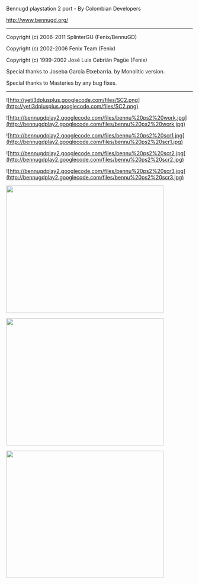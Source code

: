 Bennugd playstation 2 port - By Colombian Developers

http://www.bennugd.org/


---


Copyright (c) 2006-2011 SplinterGU (Fenix/BennuGD)

Copyright (c) 2002-2006 Fenix Team (Fenix)

Copyright (c) 1999-2002 José Luis Cebrián Pagüe (Fenix)

Special thanks to Joseba García Etxebarria. by Monolitic version.

Special thanks to Masteries by any bug fixes.


---



![http://yeti3dplusplus.googlecode.com/files/SC2.png](http://yeti3dplusplus.googlecode.com/files/SC2.png)

![http://bennugdplay2.googlecode.com/files/bennu%20ps2%20work.jpg](http://bennugdplay2.googlecode.com/files/bennu%20ps2%20work.jpg)

![http://bennugdplay2.googlecode.com/files/bennu%20ps2%20scr1.jpg](http://bennugdplay2.googlecode.com/files/bennu%20ps2%20scr1.jpg)

![http://bennugdplay2.googlecode.com/files/bennu%20ps2%20scr2.jpg](http://bennugdplay2.googlecode.com/files/bennu%20ps2%20scr2.jpg)

![http://bennugdplay2.googlecode.com/files/bennu%20ps2%20scr3.jpg](http://bennugdplay2.googlecode.com/files/bennu%20ps2%20scr3.jpg)

<a href='http://www.youtube.com/watch?feature=player_embedded&v=qcyV_EFXneQ' target='_blank'><img src='http://img.youtube.com/vi/qcyV_EFXneQ/0.jpg' width='425' height=344 /></a>

<a href='http://www.youtube.com/watch?feature=player_embedded&v=rgOX4CkESow' target='_blank'><img src='http://img.youtube.com/vi/rgOX4CkESow/0.jpg' width='425' height=344 /></a>

<a href='http://www.youtube.com/watch?feature=player_embedded&v=Sjz_zElwVCI' target='_blank'><img src='http://img.youtube.com/vi/Sjz_zElwVCI/0.jpg' width='425' height=344 /></a>